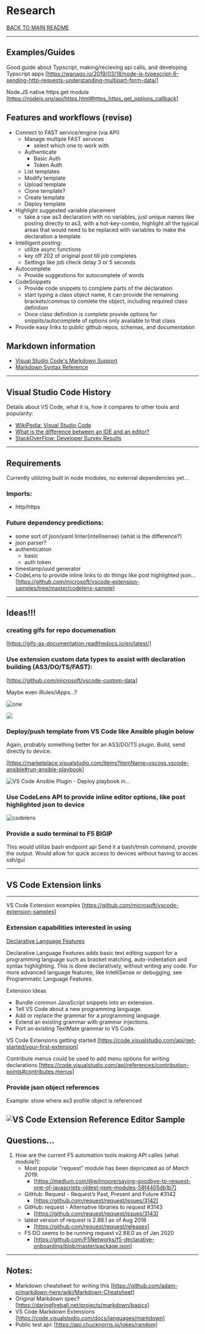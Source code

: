 


# Research

[BACK TO MAIN README](../README.md)

---
## Examples/Guides

Good guide about Typscript, making/recieving api calls, and developing Typscript apps [https://wanago.io/2019/03/18/node-js-typescript-6-sending-http-requests-understanding-multipart-form-data/]

Node.JS native https.get module [https://nodejs.org/api/https.html#https_https_get_options_callback]


## Features and workflows (revise)

* Connect to FAST service/engine (via API)
  * Manage multiple FAST services
    * select which one to work with
  * Authenticate
    * Basic Auth
    * Token Auth
  * List templates
  * Modify template
  * Upload template
  * Clone template?
  * Create template
  * Deploy template
* Highlight suggested variable placement
  * take a raw as3 declaration with no variables, just unique names like posting directly to as3, with a hot-key-combo, highlight all the typical areas that would need to be replaced with variables to make the declaration a template
* Intelligent posting:
  * utilize async functions
  * key off 202 of original post till job completes
  * Settings like job check delay 3 or 5 seconds
* Autocomplete
  * Provide suggestions for autocomplete of words
* CodeSnippets
  * Provide code snippets to complete parts of the declaration
  * start typing a class object name, it can provide the remaining brackets/commas to comlete the object, including required class definition
  * Once class definition is complete provide options for snippits/autocomplete of options only available to that class
* Provide easy links to public github repos, schemas, and documentation


## Markdown information

* [Visual Studio Code's Markdown Support](http://code.visualstudio.com/docs/languages/markdown)
* [Markdown Syntax Reference](https://help.github.com/articles/markdown-basics/)

---

## Visual Studio Code History

Details about VS Code, what it is, how it compares to other tools and popularity:

* [WikiPedia: Visual Studio Code](https://en.wikipedia.org/wiki/Visual_Studio_Code)
* [What is the difference between an IDE and an editor?](https://discuss.atom.io/t/what-is-the-difference-between-an-ide-and-an-editor/32629)
* [StackOverFlow: Developer Survey Results](https://insights.stackoverflow.com/survey/2019#development-environments-and-tools)

---

## Requirements

Currently utilizing built in node modules, no external dependencies yet...

### Imports:

* http/https

### Future dependency predictions:
* some sort of json/yaml linter(intellisense) (what is the difference?)
* json parser?
* authentication
  * basic
  * auth token
* timestamp/uuid generator
* CodeLens to provide inline links to do things like post highlighted json...[https://github.com/microsoft/vscode-extension-samples/tree/master/codelens-sample]

---

## Ideas!!!

### creating gifs for repo documenation
[https://gifs-as-documentation.readthedocs.io/en/latest/]

### Use extension custom data types to assist with declaration building (AS3/DO/TS/FAST):
[https://github.com/microsoft/vscode-custom-data]

Maybe even iRules/iApps...?

![one](https://github.com/microsoft/vscode-custom-data/raw/master/media/css-completion.png)

![](https://github.com/microsoft/vscode-custom-data/raw/master/samples/webcomponents/demo.gif)


### Deploy/push template from VS Code like Ansible plugin below

Again, probably something better for an AS3/DO/TS plugin.  Build, send directly to device.

[https://marketplace.visualstudio.com/items?itemName=vscoss.vscode-ansible#run-ansible-playbook]

![VS Code Ansible Plugin - Deploy playbook in...](https://github.com/VSChina/vscode-ansible/raw/master/images/menu.png)

### Use CodeLens API to provide inline editor options, like post highlighted json to device

![codelens](https://github.com/microsoft/vscode-extension-samples/raw/master/codelens-sample/demo.gif)


### Provide a sudo terminal to F5 BIGIP

This would utilize bash endpoint api
Send it a bash/tmsh command, provide the output.
Would allow for quick access to devices without having to acces ssh/gui


---

## VS Code Extension links

---

VS Code Extension examples
[https://github.com/microsoft/vscode-extension-samples]

### Extension capabilities interested in using

[Declarative Language Features](https://code.visualstudio.com/api/extension-capabilities/overview#declarative-language-features)

Declarative Language Features adds basic text editing support for a programming language such as bracket matching, auto-indentation and syntax highlighting. This is done declaratively, without writing any code. For more advanced language features, like IntelliSense or debugging, see Programmatic Language Features.

Extension Ideas

* Bundle common JavaScript snippets into an extension.
* Tell VS Code about a new programming language.
* Add or replace the grammar for a programming language.
* Extend an existing grammar with grammar injections.
* Port an existing TextMate grammar to VS Code.

VS Code Extensions getting started
[https://code.visualstudio.com/api/get-started/your-first-extension]

Contribute menus could be used to add menu options for writing declarations
[https://code.visualstudio.com/api/references/contribution-points#contributes.menus]

### Provide json object references
Example: show where as3 profile object is referenced

![VS Code Extension Reference Editor Sample](https://raw.githubusercontent.com/Microsoft/vscode-extension-samples/master/contentprovider-sample/preview.gif)
---
## Questions...

1. How are the current F5 automation tools making API calles (what module?):
    * Most popular "request" module has been depricated as of *March 2019*:
      * [https://medium.com/@wilmoore/saying-goodbye-to-request-one-of-javascripts-oldest-npm-modules-58f4405db1b7]
    * GitHub: Request - Request’s Past, Present and Future #3142
      * [https://github.com/request/request/issues/3142]
    * GitHub: request - Alternative libraries to request #3143
      * [https://github.com/request/request/issues/3143]
    * latest version of request is 2.88.1 as of Aug 2018
      * [https://github.com/request/request/releases]
    * F5 DO seems to be running request v2.88.0 as of Jan 2020
      * [https://github.com/F5Networks/f5-declarative-onboarding/blob/master/package.json]



---
## Notes:
* Markdown cheatsheet for writing this [https://github.com/adam-p/markdown-here/wiki/Markdown-Cheatsheet]
* Original Markdown spec? [https://daringfireball.net/projects/markdown/basics]
* VS Code Markdown Extensions [https://code.visualstudio.com/docs/languages/markdown]
* Public test api:  [https://api.chucknorris.io/jokes/random]